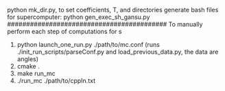 

python mk_dir.py, to set coefficients, T, and directories
generate bash files for supercomputer:
python gen_exec_sh_gansu.py
##########################################
To manually perform each step of computations for s
1. python launch_one_run.py ./path/to/mc.conf (runs ./init_run_scripts/parseConf.py and load_previous_data.py, the data are angles)
2. cmake .
3. make run_mc
4. ./run_mc ./path/to/cppIn.txt